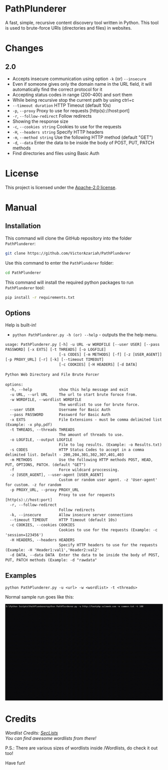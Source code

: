 # PathPlunderer

A fast, simple, recursive content discovery tool written in Python. This tool is used to brute-force URIs (directories and files) in websites.

# Changes

## 2.0

- Accepts insecure communication using option `-k` (or) `--insecure`
- Even if someone gives only the domain name in the URL field, it will automatically find the correct protocol for it
- Accepting status codes in range (200-400) and sort them
- While being recursive stop the current path by using ctrl+c
- `--timeout duration`                    HTTP Timeout (default 10s)
- `-p`, `--proxy`                           Proxy to use for requests [http(s)://host:port]
- `-r`, `--follow-redirect`                 Follow redirects
- Showing the response size
- `-c`, `--cookies string`                  Cookies to use for the requests
- `-H`, `--headers string`                  Specify HTTP headers
- `-m`, `--method string`                   Use the following HTTP method (default "GET")
- `-d`, `--data`                            Enter the data to be inside the body of POST, PUT, PATCH methods
- Find directories and files using Basic Auth

# License

This project is licensed under the [Apache-2.0 license](LICENSE).

# Manual

## Installation

This command will clone the GitHub repository into the folder `PathPlunderer`:

```bash
git clone https://github.com/VictorAzariah/PathPlunderer
```

Use this command to enter the `PathPlunderer` folder:

```bash
cd PathPlunderer
```

This command will install the required python packages to run `PathPlunderer` tool:

```bash
pip install -r requirements.txt
```

## Options

Help is built-in!

- `python PathPlunderer.py -h (or) --help` - outputs the the help menu.

```text
usage: PathPlunderer.py [-h] -u URL -w WORDFILE [--user USER] [--pass PASSWORD] [-x EXTS] [-t THREADS] [-o LOGFILE]
                        [-s CODES] [-m METHODS] [-f] [-z [USER_AGENT]] [-p PROXY_URL] [-r] [-k] [--timeout TIMEOUT]
                        [-c COOKIES] [-H HEADERS] [-d DATA]

Python Web Directory and File Brute Forcer

options:
  -h, --help            show this help message and exit
  -u URL, --url URL     The url to start brute foroce from.
  -w WORDFILE, --wordlist WORDFILE
                        The wordlist to use for brute force.
  --user USER           Username for Basic Auth
  --pass PASSWORD       Password for Basic Auth
  -x EXTS               File Extensions - must be comma delimited list (Example: -x php,pdf)
  -t THREADS, --threads THREADS
                        The amount of threads to use.
  -o LOGFILE, --output LOGFILE
                        File to log results. (Example: -o Results.txt)
  -s CODES              HTTP Status Codes to accept in a comma delimited list. Default - 200,204,301,302,307,401,403
  -m METHODS            Use the following HTTP methods POST, HEAD, PUT, OPTIONS, PATCH. (default "GET")
  -f                    Force wildcard proccessing.
  -z [USER_AGENT], --user-agent [USER_AGENT]
                        Custom or random user agent. -z 'User-agent' for custom. -z for random
  -p PROXY_URL, --proxy PROXY_URL
                        Proxy to use for requests [http(s)://host:port]
  -r, --follow-redirect
                        Follow redirects
  -k, --insecure        Allow insecure server connections
  --timeout TIMEOUT     HTTP Timeout (default 10s)
  -c COOKIES, --cookies COOKIES
                        Cookies to use for the requests (Example: -c 'session=123456')
  -H HEADERS, --headers HEADERS
                        Specify HTTP headers to use for the requests (Example: -H 'Header1:val1','Header2:val2'
  -d DATA, --data DATA  Enter the data to be inside the body of POST, PUT, PATCH methods (Example: -d "rawdata"
```

## Examples


```text
python PathPlunderer.py -u <url> -w <wordlist> -t <threads>
```

Normal sample run goes like this:

![poc.gif](poc.gif "poc.gif")

# Credits

*Wordlist Credits: [SecLists](https://github.com/danielmiessler/SecLists/tree/master/Discovery/Web-Content)<br>You can find awesome wordlists from there!*

P.S.: There are various sizes of wordlists inside /Wordlists, do check it out too!

Have fun!
